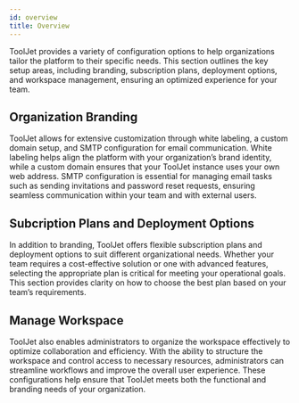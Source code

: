 ```yaml
---
id: overview
title: Overview
---
```


ToolJet provides a variety of configuration options to help organizations tailor the platform to their specific needs. This section outlines the key setup areas, including branding, subscription plans, deployment options, and workspace management, ensuring an optimized experience for your team.

## Organization Branding

ToolJet allows for extensive customization through white labeling, a custom domain setup, and SMTP configuration for email communication. White labeling helps align the platform with your organization’s brand identity, while a custom domain ensures that your ToolJet instance uses your own web address. SMTP configuration is essential for managing email tasks such as sending invitations and password reset requests, ensuring seamless communication within your team and with external users.

## Subcription Plans and Deployment Options

In addition to branding, ToolJet offers flexible subscription plans and deployment options to suit different organizational needs. Whether your team requires a cost-effective solution or one with advanced features, selecting the appropriate plan is critical for meeting your operational goals. This section provides clarity on how to choose the best plan based on your team’s requirements.

## Manage Workspace

ToolJet also enables administrators to organize the workspace effectively to optimize collaboration and efficiency. With the ability to structure the workspace and control access to necessary resources, administrators can streamline workflows and improve the overall user experience. These configurations help ensure that ToolJet meets both the functional and branding needs of your organization.